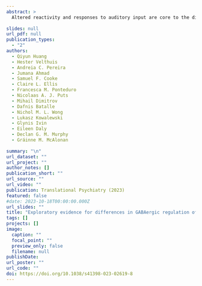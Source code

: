 ```yaml
---
abstract: >
  Altered reactivity and responses to auditory input are core to the diagnosis of autism spectrum disorder (ASD). Preclinical models implicate ϒ-aminobutyric acid (GABA) in this process. However, the link between GABA and auditory processing in humans (with or without ASD) is largely correlational. As part of a study of potential biosignatures of GABA function in ASD to inform future clinical trials, we evaluated the role of GABA in auditory repetition suppression in 66 adults (n = 28 with ASD). Neurophysiological responses (temporal and frequency domains) to repetitive standard tones and novel deviants presented in an oddball paradigm were compared after double-blind, randomized administration of placebo, 15 or 30 mg of arbaclofen (STX209), a GABA type B (GABAB) receptor agonist. We first established that temporal mismatch negativity was comparable between participants with ASD and those with typical development (TD). Next, we showed that temporal and spectral responses to repetitive standards were suppressed relative to responses to deviants in the two groups, but suppression was significantly weaker in individuals with ASD at baseline. Arbaclofen reversed weaker suppression of spectral responses in ASD but disrupted suppression in TD. A post hoc analysis showed that arbaclofen-elicited shift in suppression was correlated with autistic symptomatology measured using the Autism Quotient across the entire group, though not in the smaller sample of the ASD and TD group when examined separately. Thus, our results confirm: GABAergic dysfunction contributes to the neurophysiology of auditory sensory processing alterations in ASD, and can be modulated by targeting GABAB activity. These GABA-dependent sensory differences may be upstream of more complex autistic phenotypes.
  
slides: null
url_pdf: null
publication_types:
  - "2"
authors:
  - Qiyun Huang
  - Hester Velthuis
  - Andreia C. Pereira
  - Jumana Ahmad
  - Samuel F. Cooke
  - Claire L. Ellis
  - Francesca M. Ponteduro
  - Nicolaas A. J. Puts
  - Mihail Dimitrov
  - Dafnis Batalle
  - Nichol M. L. Wong
  - Lukasz Kowalewski
  - Glynis Ivin
  - Eileen Daly
  - Declan G. M. Murphy
  - Gráinne M. McAlonan
  
summary: "\n"
url_dataset: ""
url_project: ""
author_notes: []
publication_short: ""
url_source: ""
url_video: ""
publication: Translational Psychiatry (2023)
featured: false
#date: 2023-10-18T00:00:00.000Z
url_slides: ""
title: "Exploratory evidence for differences in GABAergic regulation of auditory processing in autism spectrum disorder"
tags: []
projects: []
image:
  caption: ""
  focal_point: ""
  preview_only: false
  filename: null
publishDate: 
url_poster: ""
url_code: ""
doi: https://doi.org/10.1038/s41398-023-02619-8
---
```


<!--- {{% callout note %}} ---->

<!--- Click the _Cite_ button above to demo the feature to enable visitors to import publication metadata into their reference management software. ---->
<!--- {{% /callout %}} ---->

<!--- Supplementary notes can be added here, including [code and math](https://wowchemy.com/docs/content/writing-markdown-latex/). ---->
